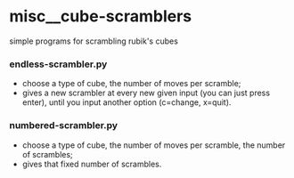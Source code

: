 # misc__cube-scramblers
simple programs for scrambling rubik's cubes  
  
  
### endless-scrambler.py
- choose a type of cube, the number of moves per scramble;
- gives a new scrambler at every new given input (you can just press enter), until you input another option (c=change, x=quit).
### numbered-scrambler.py
- choose a type of cube, the number of moves per scramble, the number of scrambles;
- gives that fixed number of scrambles.
